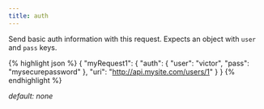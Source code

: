 ```yaml
---
title: auth
---
```


Send basic auth information with this request. Expects an object with `user`
and `pass` keys.

{% highlight json %}
{
    "myRequest1": {
        "auth": {
            "user": "victor",
            "pass": "mysecurepassword"
        },
        "uri": "http://api.mysite.com/users/1"
    }
}
{% endhighlight %}

*default: none*
